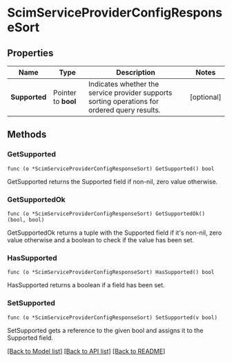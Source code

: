 # ScimServiceProviderConfigResponseSort

## Properties

Name | Type | Description | Notes
------------ | ------------- | ------------- | -------------
**Supported** | Pointer to **bool** | Indicates whether the service provider supports sorting operations for ordered query results. | [optional] 

## Methods

### GetSupported

`func (o *ScimServiceProviderConfigResponseSort) GetSupported() bool`

GetSupported returns the Supported field if non-nil, zero value otherwise.

### GetSupportedOk

`func (o *ScimServiceProviderConfigResponseSort) GetSupportedOk() (bool, bool)`

GetSupportedOk returns a tuple with the Supported field if it's non-nil, zero value otherwise
and a boolean to check if the value has been set.

### HasSupported

`func (o *ScimServiceProviderConfigResponseSort) HasSupported() bool`

HasSupported returns a boolean if a field has been set.

### SetSupported

`func (o *ScimServiceProviderConfigResponseSort) SetSupported(v bool)`

SetSupported gets a reference to the given bool and assigns it to the Supported field.


[[Back to Model list]](../README.md#documentation-for-models) [[Back to API list]](../README.md#documentation-for-api-endpoints) [[Back to README]](../README.md)


